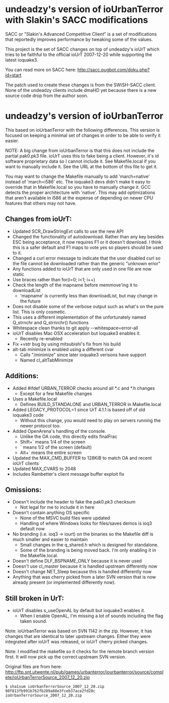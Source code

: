 undeadzy's version of ioUrbanTerror with Slakin's SACC modifications
====================================================================

SACC or "Slakin's Advanced Competitive Client" is a set of modifications
that reportedly improves performance by tweaking some of the values.

This project is the set of SACC changes on top of undeadzy's ioUrT
which tries to be faithful to the official ioUrT 2007-12-20 while
supporting the latest ioquake3.

You can read more on SACC here:
http://sacc.pugbot.com/doku.php?id=start

The patch used to create these changes is from the SWiSH-SACC client.
None of the undeadzy clients include dmaHD yet because there is a new
source code drop from the author soon.

undeadzy's version of ioUrbanTerror
===================================

This based on ioUrbanTerror with the following differences.  This version is
focused on keeping a minimal set of changes in order to be able to verify it
easier.

NOTE: A big change from ioUrbanTerror is that this does not include the
partial pak0.pk3 file.  ioUrT uses this to fake being a client.  However,
it's id software proprietary data so I cannot include it.  See Makefile.local
if you want to manually include it.  See the URL at the bottom of this file
to get it.

You may want to change the Makefile manually to add 'march=native' instead
of 'march=i586' etc.  The ioquake3 devs didn't make it easy to override that
in Makefile.local so you have to manually change it.  GCC detects the proper
architecture with 'native'.  This may add optimizations that aren't available
in i586 at the expense of depending on newer CPU features that others may
not have.

Changes from ioUrT:
-------------------

* Updated SCR_DrawStringExt calls to use the new API
* Changed the functionality of autodownload.
  Rather than any key besides ESC being acceptance, it now requires F1 or it
  doesn't download.  I think this is a safer default and F1 maps to vote yes
  so players should be used to it.
* Changed a curl error message to indicate that the user disabled curl so
  the file cannot be downloaded rather than the generic "unknown error"
* Any functions added to ioUrT that are only used in one file are now static
* Use braces rather than for(i=0; i<1; i++)
* Check the length of the mapname before memmove'ing it to downloadList
  + 'mapname' is currently less than downloadList, but may change in the future
* Does not disable some of the verbose output such as what's
  on the pure list.  This is only cosmetic.
* This uses a different implementation of the unfortunately
  named Q_strnchr and Q_strnrchr() functions
* Whitespace clean thanks to git apply --whitespace=error-all
* ioUrT disables Mac OSX acceleration but ioquake3 enables it.
  - Recently re-enabled
* Fix +vstr bug by using mitsubishi's fix from his build
* alt-tab minimize is enabled using a different cvar
  - Calls "/minimize" since later ioquake3 verisons have support
  - Named cl_altTabMinimize

Additions:
----------

* Added #ifdef URBAN_TERROR checks around all *.c and *.h changes
  + Except for a few Makefile changes
* Uses a Makefile.local
  + Defines BUILD_STANDALONE and URBAN_TERROR in Makefile.local
* Added LEGACY_PROTOCOL=1 since UrT 4.1.1 is based off of old ioquake3 code
  - Without this change, you would need to play on servers running the newer
    protocol too.
* Added OpenArena's handling of the console.
  - Unlike the OA code, this directly edits finalFrac
  - Shift+` means 1/4 of the screen
  - ` means 1/2 of the screen (default)
  - Alt+` means the entire screen
* Updated the MAX_CMD_BUFFER to 128KiB to match OA and recent ioUrT clients
* Updated MAX_CVARS to 2048
* Includes Rambetter's client message buffer exploit fix

Omissions:
----------

* Doesn't include the header to fake the pak0.pk3 checksum
  - Not legal for me to include it in here
* Doesn't contain anything OS specific
  + None of the MSVC build files were updated
  + Handling of where Windows looks for files/saves demos is ioq3 default now
* No branding (i.e. ioq3 -> iourt) on the binaries so the Makefile diff is much
  smaller and easier to maintain
  - Small changes in the q_shared.h which is designed for standalone.
  - Some of the branding is being moved back.  I'm only enabling it in the
    Makefile.local.
* Doesn't define DLF_BSPNAME_ONLY because it is never used
* Doesn't use cl_master because it is handled upstream differently now
* Doesn't change NET_Sleep because this is handled differently now
* Anything that was cherry picked from a later SVN version that is now
  already present (or implemented differently now).

Still broken in UrT:
--------------------

* ioUrT disables s_useOpenAL by default but ioquake3 enables it.
  - When I enable OpenAL, I'm missing a lot of sounds including the flag
    taken sound.

Note: ioUrbanTerror was based on SVN 1142 in the zip.  However, it has
changes that are identical to later upstream changes.  Either they
were integrated after ioUrT was released, or ioUrT cherry picked changes.

Note: I modified the makefile so it checks for the remote branch version
first.  It will now pick up the correct upstream SVN version.


Original files are from here:
http://ftp.snt.utwente.nl/pub/games/urbanterror/iourbanterror/source/complete/ioUrbanTerrorSource_2007_12_20.zip

    $ sha1sum ioUrbanTerrorSource_2007_12_20.zip
    90f813fb991b762fb289a88e3fceb37ace2fd28c  ioUrbanTerrorSource_2007_12_20.zip
